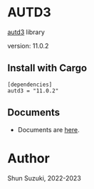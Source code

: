 # AUTD3 

[autd3](https://github.com/shinolab/autd3) library

version: 11.0.2

## Install with Cargo

```
[dependencies]
autd3 = "11.0.2"
```

## Documents

- Documents are [here](https://docs.rs/autd3/).

# Author

Shun Suzuki, 2022-2023
